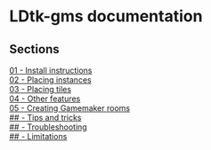 # LDtk-gms documentation

## Sections
[01 - Install instructions](https://synthasmagoria.github.io/LDtk-GMS/install%20instructions)<br>
[02 - Placing instances](https://synthasmagoria.github.io/LDtk-GMS/placing%20instances)<br>
[03 - Placing tiles](https://synthasmagoria.github.io/LDtk-GMS/placing%20tiles)<br>
[04 - Other features](https://synthasmagoria.github.io/LDtk-GMS/other%20features)<br>
[05 - Creating Gamemaker rooms](https://synthasmagoria.github.io/LDtk-GMS/creating%20gamemaker%20rooms)<br>
[## - Tips and tricks](https://synthasmagoria.github.io/LDtk-GMS/tips%20and%20tricks)<br>
[## - Troubleshooting](https://synthasmagoria.github.io/LDtk-GMS/troubleshooting)<br>
[## - Limitations](https://synthasmagoria.github.io/LDtk-GMS/limitations)<br>